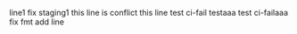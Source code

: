 line1
fix staging1
this line is conflict
this line
test ci-fail
testaaa
test ci-failaaa
fix fmt
add line